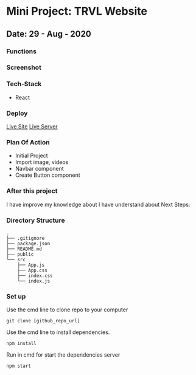# Mini Project: TRVL Website

## Date: 29 - Aug - 2020

### Functions

### Screenshot

### Tech-Stack

- React

### Deploy

[Live Site](link)
[Live Server](link)

### Plan Of Action

- Initial Project
- Import image, videos
- Navbar component
- Create Button component

### After this project

I have improve my knowledge about
I have understand about
Next Steps:

### Directory Structure

```
.
├── .gitignore
├── package.json
├── README.md
├── public
└── src
    ├── App.js
    ├── App.css
    ├── index.css
    └── index.js
```

### Set up

Use the cmd line to clone repo to your computer

```
git clone [github_repo_url]
```

Use the cmd line to install dependencies.

```
npm install
```

Run in cmd for start the dependencies server

```
npm start
```

